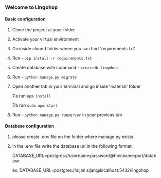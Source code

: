 ### Welcome to Lingohop


#### Basic configuration

1. Clone the project at your folder
2. Activate your virtual environment
3. Go inside cloned folder where you can find 'requirements.txt'
4. Run - `pip install -r requirements.txt`
5. Create database with command - `createdb lingohop`
6. Run - `python manage.py migrate`
7. Open another tab in your terminal and go inside 'material' folder

	7.a run `npm install`

	7.b run `sudo npm start` 

8. Run - `python manage.py runserver` in your previous tab


#### Database configuration

1. please create .env file on the folder where manage.py exists
2. in the .env file write the database url in the following format:

	DATABASE_URL=postgres://username:password@hostname:port/database

	ex: DATABASE_URL=postgres://sijan:sijan@localhost:5432/lingohop